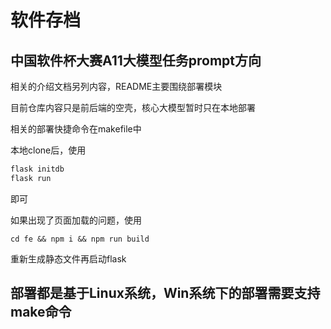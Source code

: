 # 软件存档
## 中国软件杯大赛A11大模型任务prompt方向

相关的介绍文档另列内容，README主要围绕部署模块

目前仓库内容只是前后端的空壳，核心大模型暂时只在本地部署

相关的部署快捷命令在makefile中

本地clone后，使用

```makefile
flask initdb
flask run
```

即可

如果出现了页面加载的问题，使用

```
cd fe && npm i && npm run build
```

重新生成静态文件再启动flask

## 部署都是基于Linux系统，Win系统下的部署需要支持make命令
